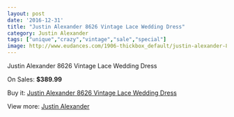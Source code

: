```yaml
---
layout: post
date: '2016-12-31'
title: "Justin Alexander 8626 Vintage Lace Wedding Dress"
category: Justin Alexander
tags: ["unique","crazy","vintage","sale","special"]
image: http://www.eudances.com/1906-thickbox_default/justin-alexander-8626-vintage-lace-wedding-dress.jpg
---
```

Justin Alexander 8626 Vintage Lace Wedding Dress

On Sales: **$389.99**
<a href="https://www.eudances.com/en/justin-alexander/651-justin-alexander-8626-vintage-lace-wedding-dress.html"><amp-img layout="responsive" width="600" height="600" src="//www.eudances.com/1906-thickbox_default/justin-alexander-8626-vintage-lace-wedding-dress.jpg" alt="Justin Alexander 8626 Vintage Lace Wedding Dress 0" /></a>
<a href="https://www.eudances.com/en/justin-alexander/651-justin-alexander-8626-vintage-lace-wedding-dress.html"><amp-img layout="responsive" width="600" height="600" src="//www.eudances.com/1910-thickbox_default/justin-alexander-8626-vintage-lace-wedding-dress.jpg" alt="Justin Alexander 8626 Vintage Lace Wedding Dress 1" /></a>
<a href="https://www.eudances.com/en/justin-alexander/651-justin-alexander-8626-vintage-lace-wedding-dress.html"><amp-img layout="responsive" width="600" height="600" src="//www.eudances.com/1909-thickbox_default/justin-alexander-8626-vintage-lace-wedding-dress.jpg" alt="Justin Alexander 8626 Vintage Lace Wedding Dress 2" /></a>
<a href="https://www.eudances.com/en/justin-alexander/651-justin-alexander-8626-vintage-lace-wedding-dress.html"><amp-img layout="responsive" width="600" height="600" src="//www.eudances.com/1908-thickbox_default/justin-alexander-8626-vintage-lace-wedding-dress.jpg" alt="Justin Alexander 8626 Vintage Lace Wedding Dress 3" /></a>
<a href="https://www.eudances.com/en/justin-alexander/651-justin-alexander-8626-vintage-lace-wedding-dress.html"><amp-img layout="responsive" width="600" height="600" src="//www.eudances.com/1907-thickbox_default/justin-alexander-8626-vintage-lace-wedding-dress.jpg" alt="Justin Alexander 8626 Vintage Lace Wedding Dress 4" /></a>

Buy it: [Justin Alexander 8626 Vintage Lace Wedding Dress](https://www.eudances.com/en/justin-alexander/651-justin-alexander-8626-vintage-lace-wedding-dress.html "Justin Alexander 8626 Vintage Lace Wedding Dress")

View more: [Justin Alexander](https://www.eudances.com/en/7-justin-alexander "Justin Alexander")